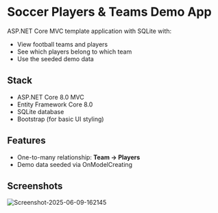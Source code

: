 # Soccer Players & Teams Demo App

ASP.NET Core MVC template application with SQLite with:

- View football teams and players
- See which players belong to which team
- Use the seeded demo data

## Stack

- ASP.NET Core 8.0 MVC
- Entity Framework Core 8.0
- SQLite database
- Bootstrap (for basic UI styling)

## Features

- One-to-many relationship: **Team → Players**
- Demo data seeded via OnModelCreating

## Screenshots

![Screenshot-2025-06-09-162145](https://github.com/user-attachments/assets/b25a027d-807a-4665-996e-dbf7e9f9e479)
